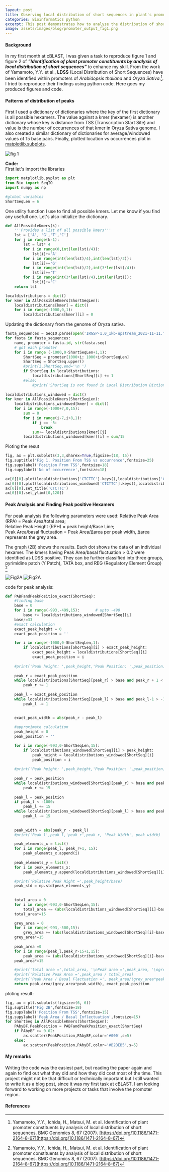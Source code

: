 ```yaml
---
layout: post
title: Observing local distribution of short sequences in plant's promoter region using python
categories: Bioinformatics python
excerpt: This post demonstrates how to analyze the distribution of short DNA sequences in plant promoter regions using Python, following the methodology of Yamamoto et al. The author reproduces key figures from the original study, focusing on Local Distribution of Short Sequences (LDSS) in *Arabidopsis thaliana* and *Oryza sativa*. The workflow involves building dictionaries to count hexamer occurrences relative to the transcription start site (TSS), visualizing results with matplotlib, and performing peak analysis to identify LDSS-positive hexamers. Code snippets and practical insights are provided, making this a useful guide for bioinformatics and promoter analysis.
image: assets/images/blog/promoter_output_fig1.png
---
```

#### Background  
In my first month at cBLAST, I was given a task to reproduce figure 1 and figure 2 of ***"Identification of plant promoter constituents by analysis of local distribution of short sequences"*** to enhance my skill. 
From the work of Yamamoto, Y.Y. et al., **LDSS** (Local Distribution of Short Sequences) have been identified within promoters of *Arabidopsis thaliana* and *Oryza Sativa*.[^1]. I tried to reproduce their findings using python code. Here goes my produced figures and code.

#### Patterns of distribution of peaks
First I used a dictionary of dictionaries where the key of the first dictionary is all possible hexamers. The value against a kmer (hexamer) is another dictionary whose key is distance from TSS (Transcription Start Site) and value is the number of occurrences of that kmer in Oryza Sativa genome. I also created a similar dictionary of dictionaries for average/windowed values of 15 base pairs. Finally, plotted location vs occurrences plot in [matplotlib.subplots](https://matplotlib.org/3.5.0/api/_as_gen/matplotlib.pyplot.subplots.html). 

![fig 1](/assets/images/blog/promoter_output_fig1.png)

**Code:** \
First let's import the libraries 
```python
import matplotlib.pyplot as plt
from Bio import SeqIO
import numpy as np

#global variables
ShortSeqLen = 6
```

One utility function I use to find all possible kmers. Let me know if you find any usefull one. Let's also initialize the dictionary.
```python
def AllPossibleKmers(k):
    '''Provides a list of all possible kmers'''
    lst = ['A', 'G','T','C']
    for j in range(k-1):
        lst = lst* 4
        for i in range(0,int(len(lst)/4)):
            lst[i]+='A'
        for i in range(int(len(lst)/4),int(len(lst)/2)):
            lst[i]+='G'
        for i in range(int(len(lst)/2),int(3*len(lst)/4)):
            lst[i]+='T'
        for i in range(int(3*len(lst)/4),int(len(lst))):
            lst[i]+='C'
    return lst

localdistributions = dict()
for kmer in AllPossibleKmers(ShortSeqLen):
    localdistributions[kmer] = dict()
    for i in range(-1000,0,1):
        localdistributions[kmer][i] = 0
```
Updating the dictionary from the genome of Oryza sativa.
```python
fasta_sequences = SeqIO.parse(open('IRGSP-1.0_1kb-upstream_2021-11-11.fasta'),'fasta')
for fasta in fasta_sequences:
    name, promoter = fasta.id, str(fasta.seq)
    # got each promoter
    for i in range (-1000,0-ShortSeqLen+1,1):
        ShortSeq = promoter[1000+i: 1000+i+ShortSeqLen]
        ShortSeq = ShortSeq.upper()
        #print(i,ShortSeq,end='\n ')
        if ShortSeq in localdistributions:
            localdistributions[ShortSeq][i] += 1
        #else:
            #print('ShortSeq is not found in Local Distribution Dictionary')
    
localdistributions_windowed = dict()
for kmer in AllPossibleKmers(ShortSeqLen):
    localdistributions_windowed[kmer] = dict()
    for i in range(-1000+7,0,15):
        sum = 0
        for j in range(i-7,i+8,1):
            if j == -5:
                break
            sum+= localdistributions[kmer][j]
        localdistributions_windowed[kmer][i] = sum/15
```

Ploting the resut
```python
fig, ax = plt.subplots(3,3,sharex=True,figsize=(18, 15))
fig.suptitle("Fig 1. Position From TSS vs occurrence",fontsize=25)
fig.supxlabel('Position From TSS',fontsize=18)
fig.supylabel('No of occurrence',fontsize=18)

ax[0][0].plot(localdistributions['CTCTTC'].keys(),localdistributions['CTCTTC'].values(),color='#B2BEB5')
ax[0][0].plot(localdistributions_windowed['CTCTTC'].keys(),localdistributions_windowed['CTCTTC'].values(),color='#000')
ax[0][0].set_title('CTCTTC')
ax[0][0].set_ylim([0,120])
```

#### Peak Analysis and Finding Peak positive Hexamers
For peak analysis the following parameters were used: 
Relative Peak Area (RPA) = Peak Area/total area; \
Relative Peak Height (RPH) = peak height/Base Line; \
Peak Area/basal fluctuation = Peak Area/∆area per peak width, ∆area represents the grey area.

The graph (2B) shows the results. Each dot shows the data of an individual hexamer. The kmers having Peak Area/basal fluctuation > 0.2 were identified as LDSS positive. They can be further classified into three groups, pyrimidine patch (Y Patch), TATA box, and REG (Regulatory Element Group) [^1]

![Fig2A](/assets/images/blog/promoter_output_fig2A.png)
![Fig2A](/assets/images/blog/promoter_output_fig2B.png)

code for peak analysis: 

```python
def PABFandPeakPosition_exact(ShortSeq):
    #finding base
    base = 0
    for i in range(-993,-499,15):       # upto -498
        base += localdistributions_windowed[ShortSeq][i]
    base/=33
    #exact calculation
    exact_peak_height = 0
    exact_peak_position = ''

    for i in range(-1000,0-ShortSeqLen,1):
        if localdistributions[ShortSeq][i] > exact_peak_height:
            exact_peak_height = localdistributions[ShortSeq][i]
            exact_peak_position = i
    
    #print('Peak height: ',peak_height,'Peak Position: ',peak_position)
    
    peak_r = exact_peak_position
    while localdistributions[ShortSeq][peak_r] > base and peak_r + 1 < 0-ShortSeqLen:
        peak_r += 1
    
    peak_l = exact_peak_position
    while localdistributions[ShortSeq][peak_l] > base and peak_l-1 > -1000:
        peak_l -= 1
    
    
    exact_peak_width = abs(peak_r - peak_l)

    #approximate calculation
    peak_height = 0
    peak_position = ''

    for i in range(-993,0-ShortSeqLen,15):
        if localdistributions_windowed[ShortSeq][i] > peak_height:
            peak_height = localdistributions_windowed[ShortSeq][i]
            peak_position = i
    
    #print('Peak height: ',peak_height,'Peak Position: ',peak_position)
    
    peak_r = peak_position
    while localdistributions_windowed[ShortSeq][peak_r] > base and peak_r + 15 < 0-ShortSeqLen:
        peak_r += 15
    
    peak_l = peak_position
    if peak_l < -1000:
        peak_l += 15
    while localdistributions_windowed[ShortSeq][peak_l] > base and peak_l-15 > -1000:
        peak_l -= 15
    
    
    peak_width = abs(peak_r - peak_l)
    #print('Peak_l',peak_l,'peak_r',peak_r, 'Peak Width', peak_width)

    peak_elements_x = list()
    for i in range(peak_l, peak_r+1, 15):
        peak_elements_x.append(i)
    
    peak_elements_y = list()
    for i in peak_elements_x:
        peak_elements_y.append(localdistributions_windowed[ShortSeq][i])

    #print('Relative Peak Hight =',peak_height/base)
    peak_std = np.std(peak_elements_y)
    
    
    total_area = 0
    for i in range(-993,0-ShortSeqLen,15):
        total_area += (abs(localdistributions_windowed[ShortSeq][i]-base)+abs(localdistributions_windowed[ShortSeq][i+15]-base))*0.5
    total_area*=15

    grey_area = 0
    for i in range(-993,-500,15):
        grey_area += (abs(localdistributions_windowed[ShortSeq][i]-base)+abs(localdistributions_windowed[ShortSeq][i+15]-base))*0.5
    grey_area*=15
    
    peak_area =0
    for i in range(peak_l,peak_r-15+1,15):
        peak_area += (abs(localdistributions_windowed[ShortSeq][i]-base)+abs(localdistributions_windowed[ShortSeq][i+15]-base))*0.5
    peak_area*=15

    #print('total area =',total_area, '\nPeak area =',peak_area, '\ngrey area =',grey_area)
    #print('Relative Peak Area =',peak_area / total_area)
    #print('Peak Area / Basal Flactuation =', peak_area/(grey_area*peak_width))
    return peak_area/(grey_area*peak_width), exact_peak_position
```
ploting result:
```python
fig, ax = plt.subplots(figsize=(6, 6))
fig.suptitle("Fig 2B",fontsize=18)
fig.supxlabel('Position From TSS',fontsize=15)
fig.supylabel('Peak Area / Basal Inflectuation',fontsize=15)
for ShortSeq in AllPossibleKmers(ShortSeqLen):
    PAbyBF,PeakPosition = PABFandPeakPosition_exact(ShortSeq)
    if PAbyBF >= 0.02:
        ax.scatter(PeakPosition,PAbyBF,color='#000',s=5)
    else:
        ax.scatter(PeakPosition,PAbyBF,color='#B2BEB5',s=5)
```

#### My remarks 
Writing the code was the easiest part, but reading the paper again and again to find out what they did and how they did cost most of the time. This project might not be that difficult or technically important but I still wanted to write it as a blog post, since it was my first task at cBLAST. I am looking forward to working on more projects or tasks that involve the promoter region. 

#### References
[^1]: Yamamoto, Y.Y., Ichida, H., Matsui, M. et al. Identification of plant promoter constituents by analysis of local distribution of short sequences. BMC Genomics 8, 67 (2007). [https://doi.org/10.1186/1471-2164-8-67](https://doi.org/10.1186/1471-2164-8-67)
